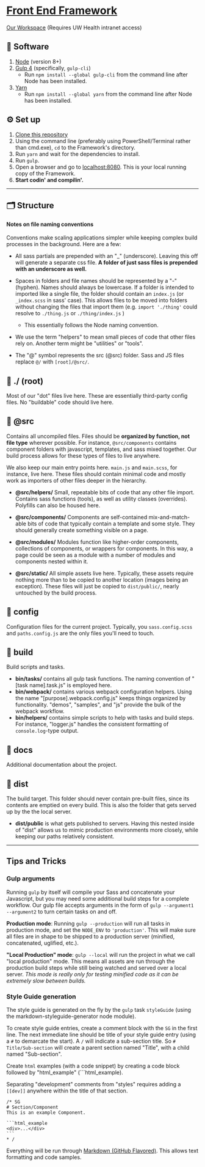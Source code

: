 # [Front End Framework](http://uwhealth.github.io/Front-End-Framework/)

[Our Workspace](https://workspaces.uconnect.wisc.edu/display/ehealth/Front+End+Design) (Requires UW Health intranet access)

## 💾 Software

1.  [Node](https://nodejs.org/) (version 8+)
2.  [Gulp 4](http://gulpjs.com/) (specifically, `gulp-cli`)
    -   Run `npm install --global gulp-cli` from the command line after Node has been installed.
3.  [Yarn](https://yarnpkg.com/)
    -   Run `npm install --global yarn` from the command line after Node has been installed.

## ⚙️ Set up

1.  [Clone this repository](https://github.com/UWHealth/Front-End-Framework.git)
2.  Using the command line (preferably using PowerShell/Terminal rather than cmd.exe), `cd` to the Framework's directory.
3.  Run `yarn` and wait for the dependencies to install.
4.  Run `gulp`.
5.  Open a browser and go to [localhost:8080](http://localhost:8080/). This is your local running copy of the Framework.
6.  **Start codin' and compilin'.**

---

## 🗂 Structure

#### Notes on file naming conventions

Conventions make scaling applications simpler while keeping complex build processes in the background. Here are a few:

-   All sass partials are prepended with an "\_" (underscore). Leaving this off will generate a separate css file. **A folder of just sass files is prepended with an underscore as well.**

-   Spaces in folders and file names should be represented by a "-" (hyphen). Names should always be lowercase. If a folder is intended to imported like a single file, the folder should contain an `index.js` (or `_index.scss` in sass' case). This allows files to be moved into folders without changing the files that import them (e.g. `import './thing'` could resolve to `./thing.js` or `./thing/index.js` )

    -   This essentially follows the Node naming convention.

-   We use the term "helpers" to mean small pieces of code that other files rely on. Another term might be "utilities" or "tools".

-   The "@" symbol represents the src (@src) folder. Sass and JS files replace `@/` with `[root]/@src/`.

## 📂 ./ (root)

Most of our "dot" files live here. These are essentially third-party config files. No "buildable" code should live here.

## 📂 @src

Contains all uncompiled files. Files should be **organized by function, not file type** wherever possible. For instance, `@src/components` contains component folders with javascript, templates, and sass mixed together. Our build process allows for these types of files to live anywhere.

We also keep our main entry points here. `main.js` and `main.scss`, for instance, live here. These files should contain minimal code and mostly work as importers of other files deeper in the hierarchy.

-   **@src/helpers/**
    Small, repeatable bits of code that any other file import. Contains sass functions (tools), as well as utility classes (overrides). Polyfills can also be housed here.

-   **@src/components/**
    Components are self-contained mix-and-match-able bits of code that typically contain a template and some style. They should generally create something visible on a page.

-   **@src/modules/**
    Modules function like higher-order components, collections of components, or wrappers for components. In this way, a page could be seen as a module with a number of modules and components nested within it.

*   **@src/static/**
    All simple assets live here. Typically, these assets require nothing more than to be copied to another location (images being an exception). These files will just be copied to `dist/public/`, nearly untouched by the build process.

## 📂 config

Configuration files for the current project. Typically, you `sass.config.scss` and `paths.config.js` are the only files you'll need to touch.

## 📂 build

Build scripts and tasks.

-   **bin/tasks/** contains all gulp task functions. The naming convention of "[task name].task.js" is employed here.
-   **bin/webpack/** contains various webpack configuration helpers. Using the name "[purpose].webpack.config.js" keeps things organized by functionality. "demos", "samples", and "js" provide the bulk of the webpack workflow.
-   **bin/helpers/** contains simple scripts to help with tasks and build steps. For instance, "logger.js" handles the consistent formatting of `console.log`-type output.

## 📂 docs

Additional documentation about the project.

## 📂 dist

The build target. This folder should never contain pre-built files, since its contents are emptied on every build. This is also the folder that gets served up by the the local server.

-   **dist/public** is what gets published to servers. Having this nested inside of "dist" allows us to mimic production environments more closely, while keeping our paths relatively consistent.

---

## Tips and Tricks

### Gulp arguments

Running `gulp` by itself will compile your Sass and concatenate your Javascript, but you may need some additional build steps for a complete workflow. Our gulp file accepts arguments in the form of `gulp --argument1 --argument2` to turn certain tasks on and off.

**Production mode**:
Running `gulp --production` will run all tasks in production mode, and set the `NODE_ENV` to `'production'`. This will make sure all files are in shape to be shipped to a production server (minified, concatenated, uglified, etc.).

**"Local Production" mode**:
`gulp --local` will run the project in what we call "local production" mode. This means all assets are run through the production build steps while still being watched and served over a local server. _This mode is really only for testing minified code as it can be extremely slow between builds._

### Style Guide generation

The style guide is generated on the fly by the `gulp` task `styleGuide` (using the markdown-styleguide-generator node module).

To create style guide entries, create a comment block with the `SG` in the first line. The next immediate line should be title of your style guide entry (using a `#` to demarcate the start). A `/` will indicate a sub-section title. So `# Title/Sub-section` will create a parent section named "Title", with a child named "Sub-section".

Create `html` examples (with a code snippet) by creating a code block followed by "html_example" (\`\`\`html_example).

Separating "development" comments from "styles" requires adding a `[[dev]]` anywhere within the title of that section.

    /* SG
    # Section/Component
    This is an example Component.

    ```html_example
    <div>...</div>
    ```
    * /

Everything will be run through [Markdown (GitHub Flavored)](https://guides.github.com/features/mastering-markdown/). This allows text formatting and code samples.
